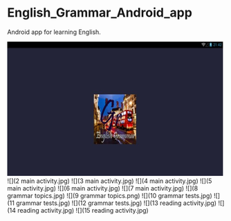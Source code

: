 # English_Grammar_Android_app

Android app for learning English.

![screenshot](screenshot1.jpg)
![](2 main activity.jpg)
![](3 main activity.jpg)
![](4 main activity.jpg)
![](5 main activity.jpg)
![](6 main activity.jpg)
![](7 main activity.jpg)
![](8 grammar topics.jpg)
![](9 grammar topics.png)
![](10 grammar tests.jpg)
![](11 grammar tests.jpg)
![](12 grammar tests.jpg)
![](13 reading activity.jpg)
![](14 reading activity.jpg)
![](15 reading activity.jpg)
